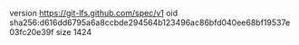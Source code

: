 version https://git-lfs.github.com/spec/v1
oid sha256:d616dd6795a6a8ccbde294564b123496ac86bfd040ee68bf19537e03fc20e39f
size 1424

